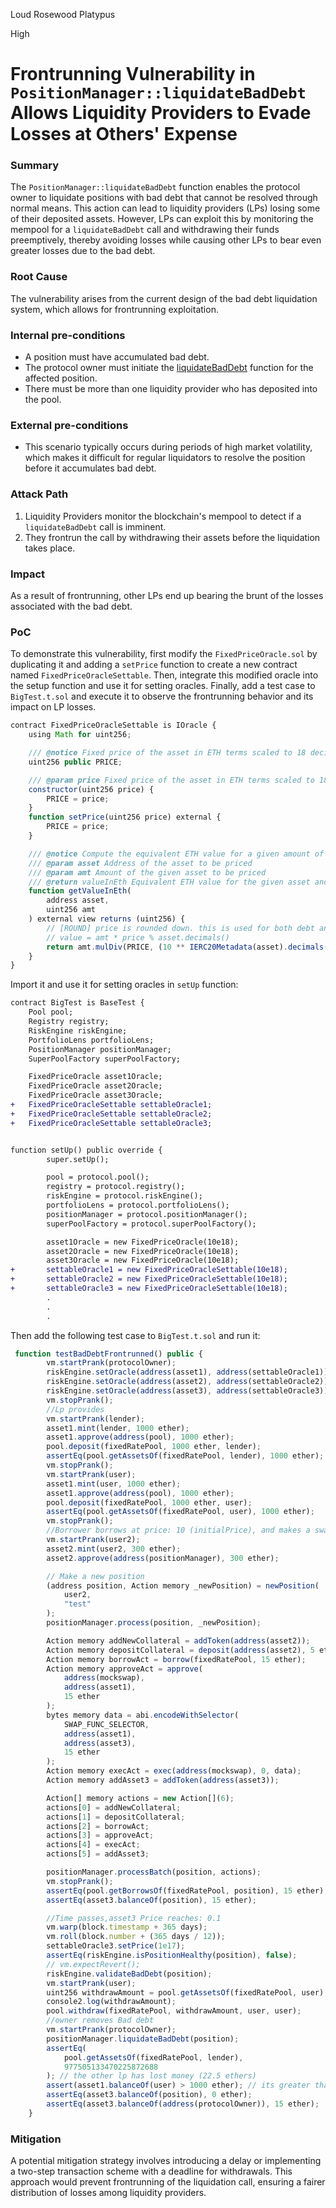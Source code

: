 Loud Rosewood Platypus

High

# Frontrunning Vulnerability in `PositionManager::liquidateBadDebt` Allows Liquidity Providers to Evade Losses at Others' Expense

### Summary

The `PositionManager::liquidateBadDebt` function enables the protocol owner to liquidate positions with bad debt that cannot be resolved through normal means. This action can lead to liquidity providers (LPs) losing some of their deposited assets. However, LPs can exploit this by monitoring the mempool for a `liquidateBadDebt` call and withdrawing their funds preemptively, thereby avoiding losses while causing other LPs to bear even greater losses due to the bad debt.


### Root Cause

The vulnerability arises from the current design of the bad debt liquidation system, which allows for frontrunning exploitation.


### Internal pre-conditions

- A position must have accumulated bad debt.
- The protocol owner must initiate the [liquidateBadDebt](https://github.com/sherlock-audit/2024-08-sentiment-v2/blob/main/protocol-v2/src/PositionManager.sol#L446) function for the affected position.
- There must be more than one liquidity provider who has deposited into the pool.


### External pre-conditions

- This scenario typically occurs during periods of high market volatility, which makes it difficult for regular liquidators to resolve the position before it accumulates bad debt.

### Attack Path

1. Liquidity Providers monitor the blockchain's mempool to detect if a `liquidateBadDebt` call is imminent.
2. They frontrun the call by withdrawing their assets before the liquidation takes place.


### Impact

As a result of frontrunning, other LPs end up bearing the brunt of the losses associated with the bad debt.


### PoC

To demonstrate this vulnerability, first modify the `FixedPriceOracle.sol` by duplicating it and adding a `setPrice` function to create a new contract named `FixedPriceOracleSettable`. Then, integrate this modified oracle into the setup function and use it for setting oracles. Finally, add a test case to `BigTest.t.sol` and execute it to observe the frontrunning behavior and its impact on LP losses.
```javascript
contract FixedPriceOracleSettable is IOracle {
    using Math for uint256;

    /// @notice Fixed price of the asset in ETH terms scaled to 18 decimals
    uint256 public PRICE;

    /// @param price Fixed price of the asset in ETH terms scaled to 18 decimals
    constructor(uint256 price) {
        PRICE = price;
    }
    function setPrice(uint256 price) external {
        PRICE = price;
    }

    /// @notice Compute the equivalent ETH value for a given amount of a particular asset
    /// @param asset Address of the asset to be priced
    /// @param amt Amount of the given asset to be priced
    /// @return valueInEth Equivalent ETH value for the given asset and amount, scaled by 18 decimals
    function getValueInEth(
        address asset,
        uint256 amt
    ) external view returns (uint256) {
        // [ROUND] price is rounded down. this is used for both debt and asset math, neutral effect
        // value = amt * price % asset.decimals()
        return amt.mulDiv(PRICE, (10 ** IERC20Metadata(asset).decimals()));
    }
}

```
Import it and use it for setting oracles in `setUp` function:
```diff
contract BigTest is BaseTest {
    Pool pool;
    Registry registry;
    RiskEngine riskEngine;
    PortfolioLens portfolioLens;
    PositionManager positionManager;
    SuperPoolFactory superPoolFactory;

    FixedPriceOracle asset1Oracle;
    FixedPriceOracle asset2Oracle;
    FixedPriceOracle asset3Oracle;
+   FixedPriceOracleSettable settableOracle1;
+   FixedPriceOracleSettable settableOracle2;
+   FixedPriceOracleSettable settableOracle3;


function setUp() public override {
        super.setUp();

        pool = protocol.pool();
        registry = protocol.registry();
        riskEngine = protocol.riskEngine();
        portfolioLens = protocol.portfolioLens();
        positionManager = protocol.positionManager();
        superPoolFactory = protocol.superPoolFactory();

        asset1Oracle = new FixedPriceOracle(10e18);
        asset2Oracle = new FixedPriceOracle(10e18);
        asset3Oracle = new FixedPriceOracle(10e18);
+       settableOracle1 = new FixedPriceOracleSettable(10e18);
+       settableOracle2 = new FixedPriceOracleSettable(10e18);
+       settableOracle3 = new FixedPriceOracleSettable(10e18);
        .
        .
        .
```
Then add the following test case to `BigTest.t.sol` and run it:
```javascript
 function testBadDebtFrontrunned() public {
        vm.startPrank(protocolOwner);
        riskEngine.setOracle(address(asset1), address(settableOracle1));
        riskEngine.setOracle(address(asset2), address(settableOracle2));
        riskEngine.setOracle(address(asset3), address(settableOracle3));
        vm.stopPrank();
        //Lp provides
        vm.startPrank(lender);
        asset1.mint(lender, 1000 ether);
        asset1.approve(address(pool), 1000 ether);
        pool.deposit(fixedRatePool, 1000 ether, lender);
        assertEq(pool.getAssetsOf(fixedRatePool, lender), 1000 ether);
        vm.stopPrank();
        vm.startPrank(user);
        asset1.mint(user, 1000 ether);
        asset1.approve(address(pool), 1000 ether);
        pool.deposit(fixedRatePool, 1000 ether, user);
        assertEq(pool.getAssetsOf(fixedRatePool, user), 1000 ether);
        vm.stopPrank();
        //Borrower borrows at price: 10 (initialPrice), and makes a swap for asset3
        vm.startPrank(user2);
        asset2.mint(user2, 300 ether);
        asset2.approve(address(positionManager), 300 ether);

        // Make a new position
        (address position, Action memory _newPosition) = newPosition(
            user2,
            "test"
        );
        positionManager.process(position, _newPosition);

        Action memory addNewCollateral = addToken(address(asset2));
        Action memory depositCollateral = deposit(address(asset2), 5 ether);
        Action memory borrowAct = borrow(fixedRatePool, 15 ether);
        Action memory approveAct = approve(
            address(mockswap),
            address(asset1),
            15 ether
        );
        bytes memory data = abi.encodeWithSelector(
            SWAP_FUNC_SELECTOR,
            address(asset1),
            address(asset3),
            15 ether
        );
        Action memory execAct = exec(address(mockswap), 0, data);
        Action memory addAsset3 = addToken(address(asset3));

        Action[] memory actions = new Action[](6);
        actions[0] = addNewCollateral;
        actions[1] = depositCollateral;
        actions[2] = borrowAct;
        actions[3] = approveAct;
        actions[4] = execAct;
        actions[5] = addAsset3;

        positionManager.processBatch(position, actions);
        vm.stopPrank();
        assertEq(pool.getBorrowsOf(fixedRatePool, position), 15 ether);
        assertEq(asset3.balanceOf(position), 15 ether);

        //Time passes,asset3 Price reaches: 0.1
        vm.warp(block.timestamp + 365 days);
        vm.roll(block.number + (365 days / 12));
        settableOracle3.setPrice(1e17);
        assertEq(riskEngine.isPositionHealthy(position), false);
        // vm.expectRevert();
        riskEngine.validateBadDebt(position);
        vm.startPrank(user);
        uint256 withdrawAmount = pool.getAssetsOf(fixedRatePool, user);
        console2.log(withdrawAmount);
        pool.withdraw(fixedRatePool, withdrawAmount, user, user);
        //owner removes Bad debt
        vm.startPrank(protocolOwner);
        positionManager.liquidateBadDebt(position);
        assertEq(
            pool.getAssetsOf(fixedRatePool, lender),
            977505133470225872688
        ); // the other lp has lost money (22.5 ethers)
        assert(asset1.balanceOf(user) > 1000 ether); // its greater than 1000 because of acured intrest over one year time span
        assertEq(asset3.balanceOf(position), 0 ether);
        assertEq(asset3.balanceOf(address(protocolOwner)), 15 ether);
    }
```

### Mitigation

A potential mitigation strategy involves introducing a delay or implementing a two-step transaction scheme with a deadline for withdrawals. This approach would prevent frontrunning of the liquidation call, ensuring a fairer distribution of losses among liquidity providers.
